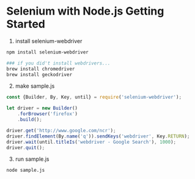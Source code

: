 Selenium with Node.js Getting Started
======================================

1. install selenium-webdriver
```bash
npm install selenium-webdriver
```
```bash
### if you did't install webdrivers...
brew install chromedriver
brew install geckodriver
```

2. make sample.js
```javascript
const {Builder, By, Key, until} = require('selenium-webdriver');

let driver = new Builder()
    .forBrowser('firefox')
    .build();

driver.get('http://www.google.com/ncr');
driver.findElement(By.name('q')).sendKeys('webdriver', Key.RETURN);
driver.wait(until.titleIs('webdriver - Google Search'), 1000);
driver.quit();
```

3. run sample.js
```bash
node sample.js
```
